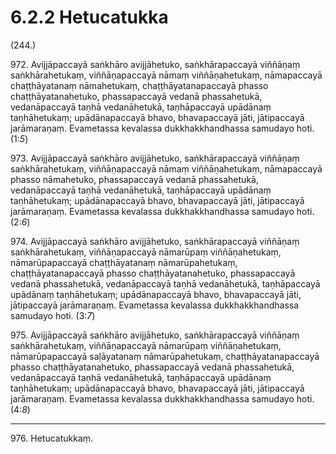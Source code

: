 

# 6.2.2 Hetucatukka




(244.)

972\. Avijjāpaccayā saṅkhāro avijjāhetuko, saṅkhārapaccayā viññāṇaṃ saṅkhārahetukaṃ, viññāṇapaccayā nāmaṃ viññāṇahetukaṃ, nāmapaccayā chaṭṭhāyatanaṃ nāmahetukaṃ, chaṭṭhāyatanapaccayā phasso chaṭṭhāyatanahetuko, phassapaccayā vedanā phassahetukā, vedanāpaccayā taṇhā vedanāhetukā, taṇhāpaccayā upādānaṃ taṇhāhetukaṃ; upādānapaccayā bhavo, bhavapaccayā jāti, jātipaccayā jarāmaraṇaṃ. Evametassa kevalassa dukkhakkhandhassa samudayo hoti. (1:*5*)

973\. Avijjāpaccayā saṅkhāro avijjāhetuko, saṅkhārapaccayā viññāṇaṃ saṅkhārahetukaṃ, viññāṇapaccayā nāmaṃ viññāṇahetukaṃ, nāmapaccayā phasso nāmahetuko, phassapaccayā vedanā phassahetukā, vedanāpaccayā taṇhā vedanāhetukā, taṇhāpaccayā upādānaṃ taṇhāhetukaṃ; upādānapaccayā bhavo, bhavapaccayā jāti, jātipaccayā jarāmaraṇaṃ. Evametassa kevalassa dukkhakkhandhassa samudayo hoti. (2:*6*)

974\. Avijjāpaccayā saṅkhāro avijjāhetuko, saṅkhārapaccayā viññāṇaṃ saṅkhārahetukaṃ, viññāṇapaccayā nāmarūpaṃ viññāṇahetukaṃ, nāmarūpapaccayā chaṭṭhāyatanaṃ nāmarūpahetukaṃ, chaṭṭhāyatanapaccayā phasso chaṭṭhāyatanahetuko, phassapaccayā vedanā phassahetukā, vedanāpaccayā taṇhā vedanāhetukā, taṇhāpaccayā upādānaṃ taṇhāhetukaṃ; upādānapaccayā bhavo, bhavapaccayā jāti, jātipaccayā jarāmaraṇaṃ. Evametassa kevalassa dukkhakkhandhassa samudayo hoti. (3:*7*)

975\. Avijjāpaccayā saṅkhāro avijjāhetuko, saṅkhārapaccayā viññāṇaṃ saṅkhārahetukaṃ, viññāṇapaccayā nāmarūpaṃ viññāṇahetukaṃ, nāmarūpapaccayā saḷāyatanaṃ nāmarūpahetukaṃ, chaṭṭhāyatanapaccayā phasso chaṭṭhāyatanahetuko, phassapaccayā vedanā phassahetukā, vedanāpaccayā taṇhā vedanāhetukā, taṇhāpaccayā upādānaṃ taṇhāhetukaṃ; upādānapaccayā bhavo, bhavapaccayā jāti, jātipaccayā jarāmaraṇaṃ. Evametassa kevalassa dukkhakkhandhassa samudayo hoti. (4:*8*)

---

976\. Hetucatukkaṃ.





